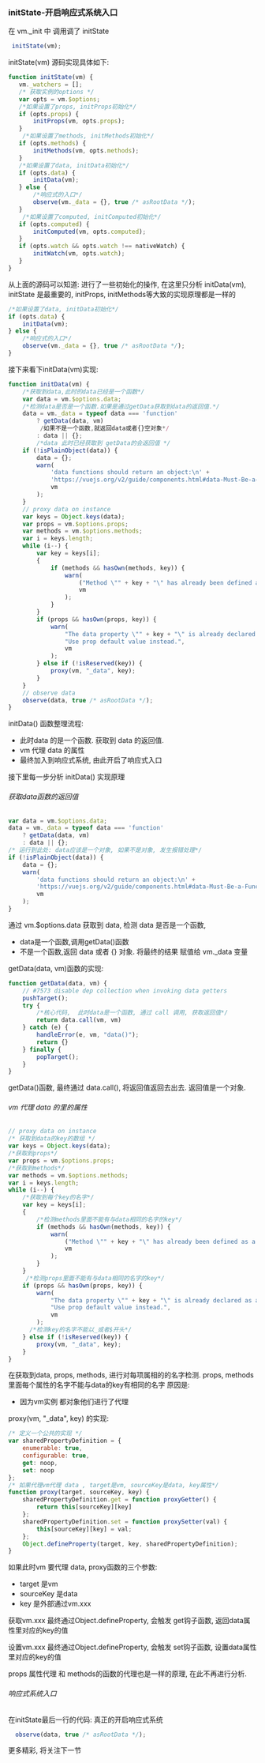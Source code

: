 ### initState-开启响应式系统入口

在 vm._init 中 调用调了  initState
```javascript
 initState(vm);
```
 initState(vm) 源码实现具体如下:
 ```javascript
function initState(vm) {
    vm._watchers = [];
    /* 获取实例的options */
    var opts = vm.$options;
    /*如果设置了props, initProps初始化*/
    if (opts.props) {
        initProps(vm, opts.props);
    }
     /*如果设置了methods, initMethods初始化*/
    if (opts.methods) {
        initMethods(vm, opts.methods);
    }
    /*如果设置了data, initData初始化*/
    if (opts.data) {
        initData(vm);
    } else {
        /*响应式的入口*/
        observe(vm._data = {}, true /* asRootData */);
    }
     /*如果设置了computed, initComputed初始化*/
    if (opts.computed) {
        initComputed(vm, opts.computed);
    }
    if (opts.watch && opts.watch !== nativeWatch) {
        initWatch(vm, opts.watch);
    }
}
 ```
从上面的源码可以知道: 进行了一些初始化的操作, 在这里只分析 initData(vm), initState 是最重要的,
initProps, initMethods等大致的实现原理都是一样的

```javascript
/*如果设置了data, initData初始化*/
if (opts.data) {
    initData(vm);
} else {
    /*响应式的入口*/
    observe(vm._data = {}, true /* asRootData */);
}
```
接下来看下initData(vm)实现:
```javascript
function initData(vm) {
    /*获取到data,此时的data已经是一个函数*/
    var data = vm.$options.data;
    /*检测data是否是一个函数.如果是通过getData获取到data的返回值.*/
    data = vm._data = typeof data === 'function'
        ? getData(data, vm)
         /如果不是一个函数,就返回data或者{}空对象*/
        : data || {};
        /*data 此时已经获取到 getData的会返回值 */
    if (!isPlainObject(data)) {
        data = {};
        warn(
            'data functions should return an object:\n' +
            'https://vuejs.org/v2/guide/components.html#data-Must-Be-a-Function',
            vm
        );
    }
    // proxy data on instance
    var keys = Object.keys(data);
    var props = vm.$options.props;
    var methods = vm.$options.methods;
    var i = keys.length;
    while (i--) {
        var key = keys[i];
        {
            if (methods && hasOwn(methods, key)) {
                warn(
                    ("Method \"" + key + "\" has already been defined as a data property."),
                    vm
                );
            }
        }
        if (props && hasOwn(props, key)) {
            warn(
                "The data property \"" + key + "\" is already declared as a prop. " +
                "Use prop default value instead.",
                vm
            );
        } else if (!isReserved(key)) {
            proxy(vm, "_data", key);
        }
    }
    // observe data
    observe(data, true /* asRootData */);
}
```
initData() 函数整理流程:
- 此时data 的是一个函数. 获取到 data 的返回值.
- vm 代理 data 的属性
- 最终加入到响应式系统, 由此开启了响应式入口

接下里每一步分析 initData() 实现原理

###### 获取data函数的返回值
```javascript
var data = vm.$options.data;
data = vm._data = typeof data === 'function'
    ? getData(data, vm)
    : data || {};
/* 运行到此处: data应该是一个对象, 如果不是对象, 发生报错处理*/
if (!isPlainObject(data)) {
    data = {};
    warn(
        'data functions should return an object:\n' +
        'https://vuejs.org/v2/guide/components.html#data-Must-Be-a-Function',
        vm
    );
}
```
通过 vm.$options.data 获取到 data,  检测 data 是否是一个函数,
- data是一个函数,调用getData()函数
- 不是一个函数,返回 data 或者 {} 对象. 将最终的结果 赋值给 vm._data 变量

getData(data, vm)函数的实现:
```javascript
function getData(data, vm) {
    // #7573 disable dep collection when invoking data getters
    pushTarget();
    try {
        /*核心代码,  此时data是一个函数, 通过 call 调用, 获取返回值*/
        return data.call(vm, vm)
    } catch (e) {
        handleError(e, vm, "data()");
        return {}
    } finally {
        popTarget();
    }
}
```
getData()函数, 最终通过 data.call(), 将返回值返回去出去.  返回值是一个对象.

###### vm 代理 data 的里的属性
```javascript
// proxy data on instance
/* 获取到data的key的数组 */
var keys = Object.keys(data);
/*获取到props*/
var props = vm.$options.props;
/*获取到methods*/
var methods = vm.$options.methods;
var i = keys.length;
while (i--) {
    /*获取到每个key的名字*/
    var key = keys[i];
    {
        /*检测methods里面不能有与data相同的名字的key*/
        if (methods && hasOwn(methods, key)) {
            warn(
                ("Method \"" + key + "\" has already been defined as a data property."),
                vm
            );
        }
    }
     /*检测props里面不能有与data相同的名字的key*/
    if (props && hasOwn(props, key)) {
        warn(
            "The data property \"" + key + "\" is already declared as a prop. " +
            "Use prop default value instead.",
            vm
        );
      /*检测key的名字不能以_或者$开头*/
    } else if (!isReserved(key)) {
        proxy(vm, "_data", key);
    }
}
```
在获取到data, props, methods, 进行对每项属相的的名字检测.
props, methods里面每个属性的名字不能与data的key有相同的名字 原因是:
- 因为vm实例 都对象他们进行了代理

proxy(vm, "_data", key) 的实现:
```javascript
/* 定义一个公共的实现 */
var sharedPropertyDefinition = {
    enumerable: true,
    configurable: true,
    get: noop,
    set: noop
};
/* 如果代理vm代理 data , target是vm, sourceKey是data, key属性*/
function proxy(target, sourceKey, key) {
    sharedPropertyDefinition.get = function proxyGetter() {
        return this[sourceKey][key]
    };
    sharedPropertyDefinition.set = function proxySetter(val) {
        this[sourceKey][key] = val;
    };
    Object.defineProperty(target, key, sharedPropertyDefinition);
}
```
如果此时vm 要代理 data, proxy函数的三个参数:
- target 是vm
- sourceKey 是data
- key 是外部通过vm.xxx

获取vm.xxx 最终通过Object.defineProperty, 会触发 get钩子函数, 返回data属性里对应的key的值

设置vm.xxx 最终通过Object.defineProperty, 会触发 set钩子函数, 设置data属性里对应的key的值

props 属性代理 和 methods的函数的代理也是一样的原理, 在此不再进行分析.

###### 响应式系统入口
在initState最后一行的代码:  真正的开启响应式系统

```javascript
  observe(data, true /* asRootData */);
```
更多精彩, 将关注下一节

